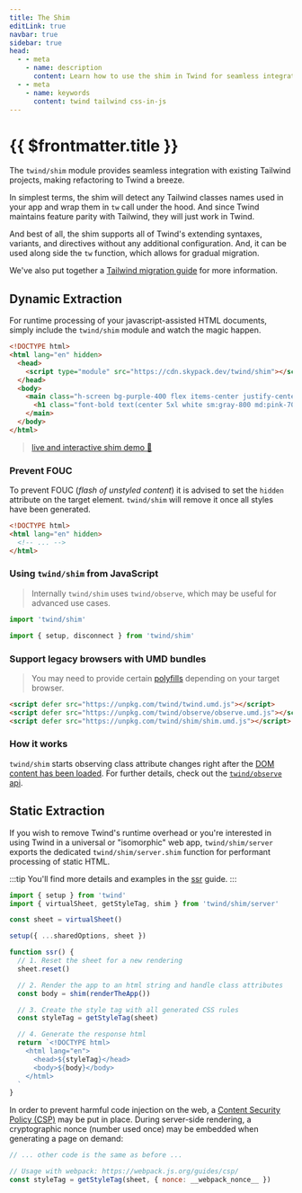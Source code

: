 ```yaml
---
title: The Shim
editLink: true
navbar: true
sidebar: true
head:
  - - meta
    - name: description
      content: Learn how to use the shim in Twind for seamless integration with Tailwind.
  - - meta
    - name: keywords
      content: twind tailwind css-in-js
---
```


# {{ $frontmatter.title }}

The `twind/shim` module provides seamless integration with existing Tailwind projects, making refactoring to Twind a breeze.

In simplest terms, the shim will detect any Tailwind classes names used in your app and wrap them in `tw` call under the hood. And since Twind maintains feature parity with Tailwind, they will just work in Twind.

And best of all, the shim supports all of Twind's extending syntaxes, variants, and directives without any additional configuration. And, it can be used along side the `tw` function, which allows for gradual migration.

We've also put together a [Tailwind migration guide](../migration-guides/tailwind.md) for more information.

<!-- The shim allows for the use of the `class` attribute for tailwind rules. If such a rule is detected, the corresponding CSS rule is created and injected into the stylesheet dynamically. The default `twind/shim` export is intended for client-side usage and, without configuration, utilizes the default/global `tw` instance. For server-side usage, [`twind/shim/server`](#) exports a dedicated `shim` function that will parse and update a static HTML string while collecting the style rules into a sheet for further usage in your respective framework. -->

## Dynamic Extraction

For runtime processing of your javascript-assisted HTML documents, simply include the `twind/shim` module and watch the magic happen.

```html
<!DOCTYPE html>
<html lang="en" hidden>
  <head>
    <script type="module" src="https://cdn.skypack.dev/twind/shim"></script>
  </head>
  <body>
    <main class="h-screen bg-purple-400 flex items-center justify-center">
      <h1 class="font-bold text(center 5xl white sm:gray-800 md:pink-700)">This is Twind!</h1>
    </main>
  </body>
</html>
```

> [live and interactive shim demo 🚀 ](https://esm.codes/#aW1wb3J0ICdodHRwczovL2Nkbi5za3lwYWNrLmRldi90d2luZC9zaGltJwoKZG9jdW1lbnQuYm9keS5pbm5lckhUTUwgPSBgCiAgPG1haW4gY2xhc3M9Imgtc2NyZWVuIGJnLXB1cnBsZS00MDAgZmxleCBpdGVtcy1jZW50ZXIganVzdGlmeS1jZW50ZXIiPgogICAgPGgxIGNsYXNzPSJmb250LWJvbGQgdGV4dChjZW50ZXIgNXhsIHdoaXRlIHNtOmdyYXktODAwIG1kOnBpbmstNzAwKSI+CiAgICAgIFRoaXMgaXMgVHdpbmQhCiAgICA8L2gxPgogIDwvbWFpbj4KYA==)

### Prevent FOUC

To prevent FOUC (_flash of unstyled content_) it is advised to set the `hidden` attribute on the target element. `twind/shim` will remove it once all styles have been generated.

```html
<!DOCTYPE html>
<html lang="en" hidden>
  <!-- ... -->
</html>
```

### Using `twind/shim` from JavaScript

> Internally `twind/shim` uses `twind/observe`, which may be useful for advanced use cases.

```js
import 'twind/shim'
```

```js
import { setup, disconnect } from 'twind/shim'
```

### Support legacy browsers with UMD bundles

> You may need to provide certain [polyfills](./browser-support.md) depending on your target browser.

```html
<script defer src="https://unpkg.com/twind/twind.umd.js"></script>
<script defer src="https://unpkg.com/twind/observe/observe.umd.js"></script>
<script defer src="https://unpkg.com/twind/shim/shim.umd.js"></script>
```

### How it works

`twind/shim` starts observing class attribute changes right after the [DOM content has been loaded](https://developer.mozilla.org/en-US/docs/Web/API/Document/DOMContentLoaded_event). For further details, check out the [`twind/observe` api](../api/twind-observe.md).

## Static Extraction

If you wish to remove Twind's runtime overhead or you're interested in using Twind in a universal or "isomorphic" web app, `twind/shim/server` exports the dedicated `twind/shim/server.shim` function for performant processing of static HTML.

:::tip
You'll find more details and examples in the [ssr](../usage-guides/ssr.md) guide.
:::

```js
import { setup } from 'twind'
import { virtualSheet, getStyleTag, shim } from 'twind/shim/server'

const sheet = virtualSheet()

setup({ ...sharedOptions, sheet })

function ssr() {
  // 1. Reset the sheet for a new rendering
  sheet.reset()

  // 2. Render the app to an html string and handle class attributes
  const body = shim(renderTheApp())

  // 3. Create the style tag with all generated CSS rules
  const styleTag = getStyleTag(sheet)

  // 4. Generate the response html
  return `<!DOCTYPE html>
    <html lang="en">
      <head>${styleTag}</head>
      <body>${body}</body>
    </html>
  `
}
```

In order to prevent harmful code injection on the web, a [Content Security Policy (CSP)](https://developer.mozilla.org/docs/Web/HTTP/CSP) may be put in place. During server-side rendering, a cryptographic nonce (number used once) may be embedded when generating a page on demand:

```js
// ... other code is the same as before ...

// Usage with webpack: https://webpack.js.org/guides/csp/
const styleTag = getStyleTag(sheet, { nonce: __webpack_nonce__ })
```
